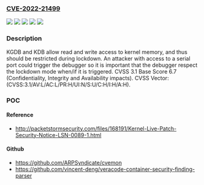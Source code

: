 ### [CVE-2022-21499](https://cve.mitre.org/cgi-bin/cvename.cgi?name=CVE-2022-21499)
![](https://img.shields.io/static/v1?label=Product&message=Oracle%20Linux&color=blue)
![](https://img.shields.io/static/v1?label=Product&message=Oracle%20VM&color=blue)
![](https://img.shields.io/static/v1?label=Version&message=%3D%20Oracle%20Linux%3A%206%20&color=brighgreen)
![](https://img.shields.io/static/v1?label=Version&message=%3D%20Oracle%20VM%3A%203%20&color=brighgreen)
![](https://img.shields.io/static/v1?label=Vulnerability&message=KGDB%20and%20KDB%20allow%20read%20and%20write%20access%20to%20kernel%20memory%2C%20and%20thus%20should%20be%20restricted%20during%20lockdown.%20%20An%20attacker%20with%20access%20to%20a%20serial%20port%20could%20trigger%20the%20debugger%20so%20it%20is%20important%20that%20the%20debugger%20respect%20the%20lockdown%20mode%20when%2Fif%20it%20is%20triggered.%20%20CVSS%203.1%20Base%20Score%206.7%20(Confidentiality%2C%20Integrity%20and%20Availability%20impacts).%20CVSS%20Vector%3A%20(CVSS%3A3.1%2FAV%3AL%2FAC%3AL%2FPR%3AH%2FUI%3AN%2FS%3AU%2FC%3AH%2FI%3AH%2FA%3AH).&color=brighgreen)

### Description

KGDB and KDB allow read and write access to kernel memory, and thus should be restricted during lockdown. An attacker with access to a serial port could trigger the debugger so it is important that the debugger respect the lockdown mode when/if it is triggered. CVSS 3.1 Base Score 6.7 (Confidentiality, Integrity and Availability impacts). CVSS Vector: (CVSS:3.1/AV:L/AC:L/PR:H/UI:N/S:U/C:H/I:H/A:H).

### POC

#### Reference
- http://packetstormsecurity.com/files/168191/Kernel-Live-Patch-Security-Notice-LSN-0089-1.html

#### Github
- https://github.com/ARPSyndicate/cvemon
- https://github.com/vincent-deng/veracode-container-security-finding-parser

